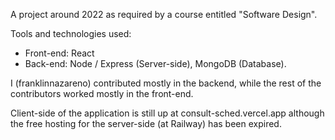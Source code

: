 A project around 2022 as required by a course entitled "Software Design".

Tools and technologies used:
* Front-end: React
* Back-end: Node / Express (Server-side), MongoDB (Database).

I (franklinnazareno) contributed mostly in the backend, while the rest of the contributors worked mostly in the front-end.

Client-side of the application is still up at consult-sched.vercel.app although the free hosting for the server-side (at Railway) has been expired.
